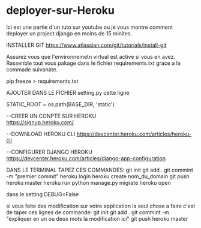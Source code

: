 # deployer-sur-Heroku
Ici est une partie d'un tuto sur youtube ou je vous montre comment deployer un project django en moins de 15 minites.

INSTALLER GIT 
https://www.atlassian.com/git/tutorials/install-git

Assurez vous que l'environnemetn virtual est active si vous en avez.
Rassenble tout vous pakage dans le fichier requirements.txt grace a la commade suivanate.

pip freeze > requirements.txt

AJOUTER DANS LE FICHIER setting.py cette ligne

STATIC_ROOT = os.path(BASE_DIR, 'static')                                                                                             

--CREER UN CONPTE SUR HEROKU                                                                                                         
https://signup.heroku.com/

--DOWNLOAD HEROKU CLI
https://devcenter.heroku.com/articles/heroku-cli

--CONFIGURER DJANGO HEROKU
https://devcenter.heroku.com/articles/django-app-configuration

DANS LE TERMINAL TAPEZ CES COMMANDES:
git init
git add .
git commint -m "premier commit"
heroku login 
heroku create nom_du_domain
git push heroku master
heroku run python manage.py migrate
heroku open

dans le setting DEBUG=False

si vous faite des modification sur votre application la seul chose a faire c'est de taper ces lignes de commande:
git init
git add .
git commint -m "expliquer en un ou deux mots la modification ici"
git push heroku master
